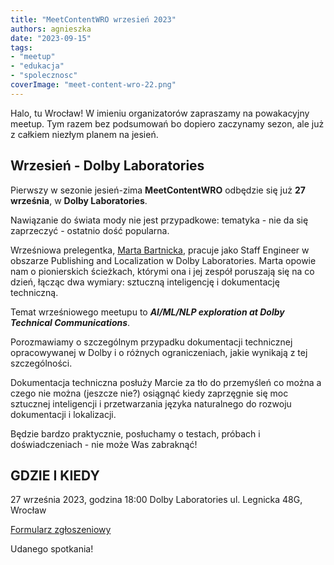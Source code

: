 ```yaml
---
title: "MeetContentWRO wrzesień 2023"
authors: agnieszka
date: "2023-09-15"
tags:
- "meetup"
- "edukacja"
- "spolecznosc"
coverImage: "meet-content-wro-22.png"
---
```

Halo, tu Wrocław! W imieniu organizatorów zapraszamy na powakacyjny meetup. Tym razem bez podsumowań bo dopiero zaczynamy sezon, ale już z całkiem niezłym planem na jesień.

<!--truncate-->

## Wrzesień - Dolby Laboratories

Pierwszy w sezonie jesień-zima **MeetContentWRO** odbędzie się już **27 września**, w **Dolby Laboratories**.

Nawiązanie do świata mody nie jest przypadkowe: tematyka - nie da się zaprzeczyć - ostatnio dość popularna.

Wrześniowa prelegentka, [Marta Bartnicka](https://www.linkedin.com/in/marta-bartnicka-713969/), pracuje jako Staff Engineer w obszarze Publishing and Localization w Dolby Laboratories. Marta opowie nam o pionierskich ścieżkach, którymi ona i jej zespół poruszają się na co dzień, łącząc dwa wymiary: sztuczną inteligencję i dokumentację techniczną.

Temat wrześniowego meetupu to _**AI/ML/NLP exploration at Dolby Technical Communications**_.

Porozmawiamy o szczególnym przypadku dokumentacji technicznej opracowywanej w Dolby i o różnych ograniczeniach, jakie wynikają z tej szczególności.

Dokumentacja techniczna posłuży Marcie za tło do przemyśleń co można a czego nie można (jeszcze nie?) osiągnąć kiedy zaprzęgnie się moc sztucznej inteligencji i przetwarzania języka naturalnego do rozwoju dokumentacji i lokalizacji.

Będzie bardzo praktycznie, posłuchamy o testach, próbach i doświadczeniach - nie może Was zabraknąć!

## GDZIE I KIEDY
27 września 2023, godzina 18:00
Dolby Laboratories
ul. Legnicka 48G, Wrocław

[Formularz zgłoszeniowy](https://forms.gle/9bt6diaSE1BZsKvT8)

Udanego spotkania!